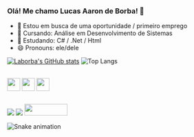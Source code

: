 ### Olá! Me chamo Lucas Aaron de Borba! 👋

- 🔭 Estou em busca de uma oportunidade / primeiro emprego
- 📜 Cursando: Análise em Desenvolvimento de Sistemas
- 🌱 Estudando: C# / .Net / Html
- 😄 Pronouns: ele/dele

[![Laborba's GitHub stats](https://github-readme-stats.vercel.app/api?username=laborba&show_icons=true&theme=transparent)](https://github.com/laborba)
![Top Langs](https://github-readme-stats.vercel.app/api/top-langs/?username=laborba&hide_progress=true&theme=transparent)

<div style="display: inline_block"><br>
  <img align="center" height="30" width="30" src="https://cdn.jsdelivr.net/gh/devicons/devicon@latest/icons/csharp/csharp-original.svg" />
  <img align="center" height="30" width="30" src="https://cdn.jsdelivr.net/gh/devicons/devicon@latest/icons/dotnetcore/dotnetcore-original.svg" />
  <img align="center" height="30" width="30" src="https://cdn.jsdelivr.net/gh/devicons/devicon@latest/icons/html5/html5-original.svg" />    
</div>

##

<div> 
  <a href="https://www.linkedin.com/in/lucas-aaron-de-borba/" target="_blank"><img src="https://img.shields.io/badge/-LinkedIn-%230077B5?style=for-the-badge&logo=linkedin&logoColor=white" target="_blank"></a> 
  <a href = "mailto:lucasadeborba@gmail.com"><img src="https://img.shields.io/badge/-Gmail-%23333?style=for-the-badge&logo=gmail&logoColor=white" target="_blank"></a>
  <a href = "https://cursos.alura.com.br/user/laborba"><img align="up" height="27" width="100" src="https://cdn.discordapp.com/attachments/690726472780087408/1233097068718063656/alura.png?ex=662bdaa3&is=662a8923&hm=0f387158d921d8d29a9a0cfed7459c0ed30f9eb49747155248a72a19068724ea&" target="_blank"></a>
</div>

![Snake animation](https://github.com/laborba/laborba/blob/output/github-contribuition-grid-snake.svg)
